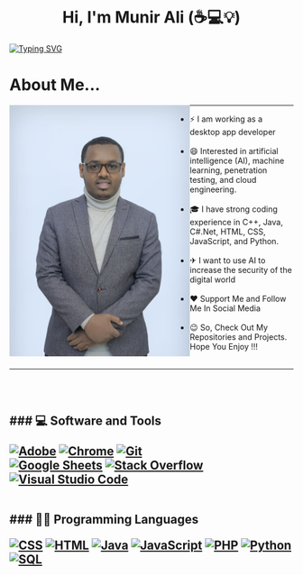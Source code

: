

<h1 align="center">
Hi, I'm Munir Ali (☕💻💡)
  </h1>
 

[![Typing SVG](https://readme-typing-svg.herokuapp.com/?font=Righteous&color=016EEA&size=30&center=true&vCenter=true&width=900&height=100&lines=+;Feel+Free+to+Get+in+Touch.;.+;Nice+to+Meet+You!!!...; )](https://github.com/CodingAce123)

 <h1 align="left"> About Me...</h1>
 <img align="left" src="https://github.com/munirali41/munirali41/blob/main/images/photo_2022-06-29_09-04-54.jpg" width="320">


<p>
<hr color="31A2EA">

- ⚡ I am working as a desktop app developer  <br><br>
- 😄 Interested in artificial intelligence (AI), machine learning, penetration testing, and cloud engineering.<br><br>
- 🎓 I have strong coding experience in C++, Java, C#.Net, HTML, CSS, JavaScript, and Python.<br><br>
- ✈ I want to use AI to increase the security of the digital world<br><br>
- ❤️ Support Me and Follow Me In Social Media<br><br>
- 😉 So, Check Out My Repositories and Projects. Hope You Enjoy !!!<br><br>
<hr >
	<p/>
	 
<br><br>


<h2 align='left'>
### 💻 Software and Tools

<p>
    <a href="#"><img alt="Adobe" src="https://img.shields.io/badge/Adobe%20-%23FF0000.svg?logo=adobe&logoColor=white"></a> 
    <a href="#"><img alt="Chrome" src="https://img.shields.io/badge/Chrome-3DDC84?logo=google-chrome&logoColor=white"></a> 
    <a href="#"><img alt="Git" src="https://img.shields.io/badge/Git%20-%23F05033.svg?logo=git&logoColor=white"></a> <br>
    <a href="#"><img alt="Google Sheets" src="https://img.shields.io/badge/Google%20Sheets%20-%2334A853.svg?logo=google%20sheets&logoColor=white"></a> 
    <a href="#"><img alt="Stack Overflow" src="https://img.shields.io/badge/-Stack%20Overflow-FE7A16?logo=stack-overflow&logoColor=white"></a> 
    <a href="#"><img alt="Visual Studio Code" src="https://img.shields.io/badge/Visual%20Studio%20Code-0078d7.svg?logo=visual-studio-code&logoColor=white"></a> 
</p>  <br>
### 👨‍💻 Programming Languages
<p>
    <a href="https://github.com/search?q=user%3ADenverCoder1+is%3Arepo+language%3Acss"><img alt="CSS" src="https://img.shields.io/badge/CSS%20-%231572B6.svg?logo=css3&logoColor=white"></a>
    <a href="https://github.com/search?q=user%3ADenverCoder1+is%3Arepo+language%3Ahtml"><img alt="HTML" src="https://img.shields.io/badge/HTML%20-%23E34F26.svg?logo=html5&logoColor=white"></a>
    <a href="https://github.com/search?q=user%3ADenverCoder1+is%3Arepo+language%3Ajava"><img alt="Java" src="https://img.shields.io/badge/Java-%23007396.svg?logo=java&logoColor=white"></a>
    <a href="https://github.com/search?q=user%3ADenverCoder1+is%3Arepo+language%3Ajavascript"><img alt="JavaScript" src="https://img.shields.io/badge/JavaScript%20-%23F7DF1E.svg?logo=javascript&logoColor=black"></a>
    <a href="https://github.com/search?q=user%3ADenverCoder1+is%3Arepo+language%3Aphp"><img alt="PHP" src="https://img.shields.io/badge/PHP-%23777BB4.svg?logo=php&logoColor=white"></a>
    <a href="https://github.com/search?q=user%3ADenverCoder1+is%3Arepo+language%3Apython"><img alt="Python" src="https://img.shields.io/badge/Python%20-%2314354C.svg?logo=python&logoColor=white"></a>
    <a href="https://github.com/search?q=user%3ADenverCoder1+is%3Arepo+language%3Asql"><img alt="SQL" src="https://img.shields.io/badge/SQL%20-%23025E8C.svg?logo=amazon-dynamodb&logoColor=white"></a>
 


<p>
<br><br>



